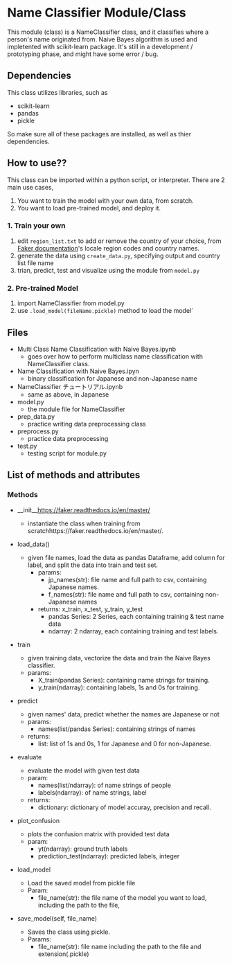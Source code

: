 # Name Classifier Module/Class

This module (class) is a NameClassifier class, and it classifies where a person's name originated from. 
Naive Bayes algorithm is used and impletented with scikit-learn package. 
It's still in a development / prototyping phase, and might have some error / bug.

## Dependencies
This class utilizes libraries, such as
- scikit-learn
- pandas
- pickle

So make sure all of these packages are installed, as well as thier dependencies. 

## How to use??
This class can be imported within a python script, or interpreter.
There are 2 main use cases, 
1. You want  to train the model with your own data, from scratch.
2. You want to load pre-trained model, and deploy it. 

### 1. Train your own
1. edit `region_list.txt` to add or remove the country of your choice, from [Faker documentation](https://faker.readthedocs.io/en/master/)'s locale region codes and country names.
2. generate the data using `create_data.py`, specifying output and country list file name
3. trian, predict, test and visualize using the module from `model.py`

### 2. Pre-trained Model
1. import NameClassifier from model.py
2. use `.load_model(fileName.pickle)` method to load the model`

## Files
- Multi Class Name Classification with Naive Bayes.ipynb
	* goes over how to perform multiclass name classification with NameClassifier class.
- Name Classification with Naive Bayes.ipyn
	* binary classification for Japanese and non-Japanese name
- NameClassifier チュートリアル.ipynb
	* same as above, in Japanese
- model.py
	* the module file for NameClassifier
- prep_data.py
	* practice writing data preprocessing class
- preprocess.py
	* practice data preprocessing
- test.py
	* testing script for module.py
## List of methods and attributes
### Methods
- \__init__https://faker.readthedocs.io/en/master/
    - instantiate the class when training from scratchhttps://faker.readthedocs.io/en/master/.
    
- load_data()
    - given file names, load the data as pandas Dataframe, add column for label, and split the data into train and test set.
        - params:
            - jp_names(str): file name and full path to csv, containing Japanese names.
            - f_names(str): file name and full path to csv, containing non-Japanese names
        - returns: x_train, x_test, y_train, y_test
            - pandas Series: 2 Series, each containing training & test name data
            - ndarray: 2 ndarray, each containing training and test labels. 
- train
    - given training data, vectorize the data and train the Naive Bayes classifier.
    - params:
        - X_train(pandas Series): containing name strings for training.
        - y_train(ndarray): containing labels, 1s and 0s for training.
    
- predict
    - given names' data, predict whether the names are Japanese or not
    - params:
        - names(list/pandas Series): containing strings of names
    - returns:
        - list: list of 1s and 0s, 1 for Japanese and 0 for non-Japanese.

- evaluate
    - evaluate the model with given test data
    - param:
        - names(list/ndarray): of name strings of people
        - labels(ndarray): of name strings, label
    - returns: 
        - dictionary: dictionary of model accuray, precision and recall.

- plot_confusion
    - plots the confusion matrix with provided test data
    - param:
        - yt(ndarray): ground truth labels
        - prediction_test(ndarray): predicted labels, integer

- load_model
    - Load the saved model from pickle file
    - Param:
        - file_name(str): the file name of the model you want to load, including the path to the file,
        
- save_model(self, file_name)
    - Saves the class using pickle. 
    - Params:
        - file_name(str): file name including the path to the file and extension(.pickle) 


